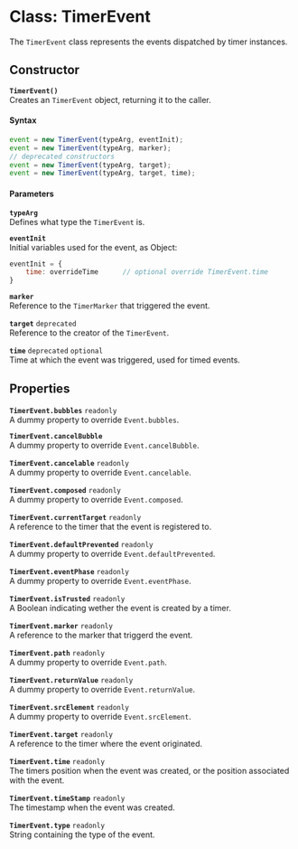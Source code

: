 # Class: TimerEvent
The `TimerEvent` class represents the events dispatched by timer instances.

## Constructor
**`TimerEvent()`**  
Creates an `TimerEvent` object, returning it to the caller.

#### Syntax
```javascript
event = new TimerEvent(typeArg, eventInit);
event = new TimerEvent(typeArg, marker);
// deprecated constructors
event = new TimerEvent(typeArg, target);
event = new TimerEvent(typeArg, target, time);
```

#### Parameters
**`typeArg`**  
Defines what type the `TimerEvent` is.

**`eventInit`**  
Initial variables used for the event, as Object:  
```javascript
eventInit = {
    time: overrideTime      // optional override TimerEvent.time
}
```

**`marker`**  
Reference to the `TimerMarker` that triggered the event.

**`target`** `deprecated`  
Reference to the creator of the `TimerEvent`.

**`time`** `deprecated` `optional`  
Time at which the event was triggered, used for timed events.

## Properties
**`TimerEvent.bubbles`** `readonly`  
A dummy property to override `Event.bubbles`.

**`TimerEvent.cancelBubble`**  
A dummy property to override `Event.cancelBubble`.

**`TimerEvent.cancelable`** `readonly`  
A dummy property to override `Event.cancelable`.

**`TimerEvent.composed`** `readonly`  
A dummy property to override `Event.composed`.

**`TimerEvent.currentTarget`** `readonly`  
A reference to the timer that the event is registered to. 

**`TimerEvent.defaultPrevented`** `readonly`  
A dummy property to override `Event.defaultPrevented`.

**`TimerEvent.eventPhase`** `readonly`  
A dummy property to override `Event.eventPhase`.

**`TimerEvent.isTrusted`** `readonly`  
A Boolean indicating wether the event is created by a timer.

**`TimerEvent.marker`** `readonly`  
A reference to the marker that triggerd the event.

**`TimerEvent.path`** `readonly`  
A dummy property to override `Event.path`.

**`TimerEvent.returnValue`** `readonly`  
A dummy property to override `Event.returnValue`.

**`TimerEvent.srcElement`** `readonly`  
A dummy property to override `Event.srcElement`.

**`TimerEvent.target`** `readonly`  
A reference to the timer where the event originated.

**`TimerEvent.time`** `readonly`  
The timers position when the event was created, or the position associated with the event.

**`TimerEvent.timeStamp`** `readonly`  
The timestamp when the event was created.

**`TimerEvent.type`** `readonly`  
String containing the type of the event.









